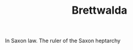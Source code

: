 ---
title: Brettwalda
letter: B
permalink: "/definitions/bld-brettwalda.html"
body: In Saxon law. The ruler of the Saxon heptarchy
published_at: '2018-07-07'
source: Black's Law Dictionary 2nd Ed (1910)
layout: post
---